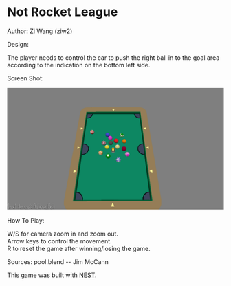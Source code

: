 # Not Rocket League

Author: Zi Wang (ziw2)

Design: 

The player needs to control the car to push the right ball in to the goal area according to the indication on the bottom left side. 

Screen Shot:

![Screen Shot](screenshot.png)

How To Play:

W/S for camera zoom in and zoom out.\
Arrow keys to control the movement.\
R to reset the game after winning/losing the game.

Sources:  pool.blend -- Jim McCann

This game was built with [NEST](NEST.md).

